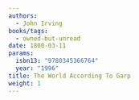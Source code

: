 ```yaml
---
authors:
  - John Irving
books/tags:
  - owned-but-unread
date: 1800-03-11
params:
  isbn13: "9780345366764"
  year: "1996"
title: The World According To Garp
weight: 1
---
```


<!--more-->
